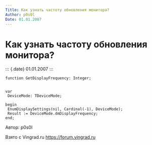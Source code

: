 ```yaml
---
Title: Как узнать частоту обновления монитора?
Author: p0s0l
Date: 01.01.2007
---
```



Как узнать частоту обновления монитора?
=======================================

::: {.date}
01.01.2007
:::

    function GetDisplayFrequency: Integer; 

     
    var 
     DeviceMode: TDeviceMode; 
     
    begin 
     EnumDisplaySettings(nil, Cardinal(-1), DeviceMode); 
     Result := DeviceMode.dmDisplayFrequency; 
    end;

Автор: p0s0l

Взято с Vingrad.ru <https://forum.vingrad.ru>
